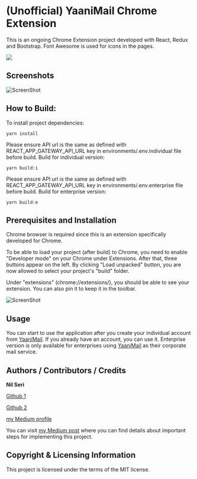 # (Unofficial) YaaniMail Chrome Extension

This is an ongoing Chrome Extension project developed with React, Redux and Bootstrap. Font Awesome is used for icons in the pages.

<img src="https://img.shields.io/badge/Language-React-blueviolet.svg">

## Screenshots

![ScreenShot](https://raw.github.com/nilseri01/yaanimail-chrome-extension/enterprise-v4/screenshots/extension-pages.png)

## How to Build:

To install project dependencies:

```
yarn install
```

Please ensure API url is the same as defined with REACT_APP_GATEWAY_API_URL key in environments/.env.individual file before build.
Build for individual version:

```
yarn build:i
```

Please ensure API url is the same as defined with REACT_APP_GATEWAY_API_URL key in environments/.env.enterprise file before build.
Build for enterprise version:

```
yarn build:e
```

## Prerequisites and Installation

Chrome browser is required since this is an extension specifically developed for Chrome.

To be able to load your project (after build) to Chrome, you need to enable "Developer mode" on your Chrome under Extensions.
After that, three buttons appear on the left. By clicking "Load unpacked" button, you are now allowed to select your project's "build" folder.

Under "extensions" (chrome://extensions/), you should be able to see your extension. You can also pin it to keep it in the toolbar.

![ScreenShot](https://raw.github.com/nilseri01/yaanimail-chrome-extension/enterprise-v4/screenshots/add-extension-to-chrome.png)

## Usage

You can start to use the application after you create your individual account from [YaaniMail](https://www.yaanimail.com/). If you already have an account, you can use it.
Enterprise version is only available for enterprises using [YaaniMail](https://kurumsal.yaanimail.com/) as their corporate mail service.

## Authors / Contributors / Credits

**Nil Seri**

[Github 1](https://github.com/senoritadeveloper01)

[Github 2](https://github.com/nilseri01)

[my Medium profile](https://senoritadeveloper.medium.com/)

You can visit [my Medium post](https://senoritadeveloper.medium.com/) where you can find details about important steps for implementing this project.

## Copyright & Licensing Information

This project is licensed under the terms of the MIT license.
